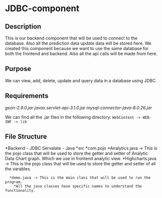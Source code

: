 # JDBC-component

## Description

This is our backend component that will be used to connect to the database. Also all the prediction data update data will be stored here. We created this component because we want to use the same database for both the frontend and backend. Also all the api calls will be made from here.

## Purpose

We can view, add, delete, update and query data in a database using JDBC.

## Requirements

*gson-2.9.0.jar*
*javax.servlet-api-3.1.0.jar*
*mysql-connector-java-8.0.26.jar*

We can find all the .jar files in the following directory:
`WebContent -> WEB-INF -> lib`

## File Structure

  *Backend - JDBC Servalate - Java
    *src
      *com.pojo
        *Analytics.java -> This is the pojo class that will be used to store the getter and setter of Analytic Data Chart graph. Which we use in frontend analytic view.
        *Highcharts.java -> This is the pojo class that will be used to store the getter and setter of all the varables.
      
      *demo.java -> This is the main class that will be used to run the program.
        *All the java classes have specific names to understand the functionality.